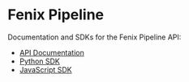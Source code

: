 # Fenix Pipeline

Documentation and SDKs for the Fenix Pipeline API:

* [API Documentation](./api)
* [Python SDK](./python)
* [JavaScript SDK](./javascript)